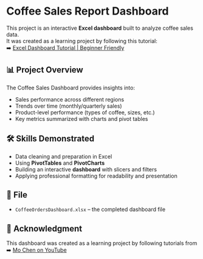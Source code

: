# Coffee Sales Report Dashboard

This project is an interactive **Excel dashboard** built to analyze coffee sales data.  
It was created as a learning project by following this tutorial:  
➡️ [Excel Dashboard Tutorial | Beginner Friendly](https://www.youtube.com/watch?v=m13o5aqeCbM)  

## 📊 Project Overview
The Coffee Sales Dashboard provides insights into:
- Sales performance across different regions  
- Trends over time (monthly/quarterly sales)  
- Product-level performance (types of coffee, sizes, etc.)  
- Key metrics summarized with charts and pivot tables  

## 🛠️ Skills Demonstrated
- Data cleaning and preparation in Excel  
- Using **PivotTables** and **PivotCharts**  
- Building an interactive **dashboard** with slicers and filters  
- Applying professional formatting for readability and presentation  

## 📂 File
- `CoffeeOrdersDashboard.xlsx` – the completed dashboard file  

## 🔗 Acknowledgment
This dashboard was created as a learning project by following tutorials from  
➡️ [Mo Chen on YouTube](https://www.youtube.com/@mo-chen)  
